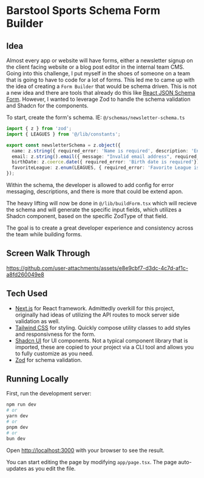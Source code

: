 # Barstool Sports Schema Form Builder

## Idea

Almost every app or website will have forms, either a newsletter signup on the client facing website or a blog post editor in the internal team CMS. Going into this challenge, I put myself in the shoes of someone on a team that is going to have to code for a lot of forms. This led me to came up with the idea of creating a `Form Builder` that would be schema driven. This is not a new idea and there are tools that already do this like [React JSON Schema Form](https://rjsf-team.github.io/react-jsonschema-form/). However, I wanted to leverage Zod to handle the schema validation and Shadcn for the components.

To start, create the form's schema. IE: `@/schemas/newsletter-schema.ts`

```typescript
import { z } from 'zod';
import { LEAGUES } from '@/lib/constants';

export const newsletterSchema = z.object({
  name: z.string({ required_error: 'Name is required', description: 'Enter your name' }),
  email: z.string().email({ message: "Invalid email address", required_error: 'Email address is required', description: 'Enter your email address' }),
  birthDate: z.coerce.date({ required_error: 'Birth date is required'}),
  favoriteLeague: z.enum(LEAGUES, { required_error: 'Favorite League is required', description: 'Select a favorite league' }),
});

```

Within the schema, the developer is allowed to add config for error messaging, descriptions, and there is more that could be extend apon.

The heavy lifting will now be done in `@/lib/buildForm.tsx` which will recieve the schema and will generate the specific input fields, which utilizes a Shadcn component, based on the specific ZodType of that field.

The goal is to create a great developer experience and consistency across the team while building forms.

## Screen Walk Through

https://github.com/user-attachments/assets/e8e9cbf7-d3dc-4c7d-af1c-a8fd260049e8


## Tech Used

- [Next.js](https://nextjs.org) for React framework. Admittedly overkill for this project, originally had ideas of utilizing the API routes to mock server side validation as well.
- [Tailwind CSS](https://tailwindcss.com/docs/installation) for styling. Quickly compose utility classes to add styles and responsivness for the form.
- [Shadcn UI](https://ui.shadcn.com/docs) for UI components. Not a typical component library that is imported, these are copied to your project via a CLI tool and allows you to fully customize as you need.
- [Zod](https://zod.dev/?id=introduction) for schema validation.

## Running Locally

First, run the development server:

```bash
npm run dev
# or
yarn dev
# or
pnpm dev
# or
bun dev
```

Open [http://localhost:3000](http://localhost:3000) with your browser to see the result.

You can start editing the page by modifying `app/page.tsx`. The page auto-updates as you edit the file.
